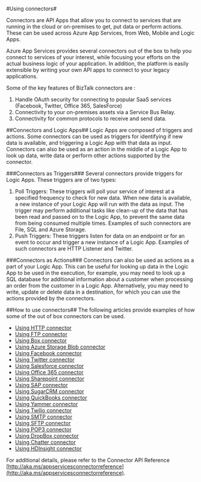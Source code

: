 <properties 
   pageTitle="Using connectors" 
   description="Using connectors" 
   services="app-service\logic" 
   documentationCenter=".net,nodejs,java" 
   authors="prkumar" 
   manager="dwrede" 
   editor=""/>

<tags
   ms.service="app-service-logic"
   ms.devlang="multiple"
   ms.topic="article"
   ms.tgt_pltfrm="na"
   ms.workload="integration" 
   ms.date="03/20/2015"
   ms.author="prkumar"/>


#Using connectors#

Connectors are API Apps that allow you to connect to services that are running in the cloud or on-premises to get, put data or perform actions. These can be used across Azure App Services, from Web, Mobile and Logic Apps.

Azure App Services provides several connectors out of the box to help you connect to services of your interest, while focusing your efforts on the actual business logic of your application. In addition, the platform is easily extensible by writing your own API apps to connect to your legacy applications.

Some of the key features of BizTalk connectors are :

1. Handle OAuth security for connecting to popular SaaS services (Facebook, Twitter, Office 365, SalesForce)
2. Connectivity to your on-premises assets via a Service Bus Relay.
3. Connectivity for common protocols to receive and send data.

##Connectors and Logic Apps##
Logic Apps are composed of triggers and actions. Some connectors can be used as triggers for identifying if new data is available, and triggering a Logic App with that data as input. Connectors can also be used as an action in the middle of a Logic App to look up data, write data or perform other actions supported by the connector.

###Connectors as Triggers###
Several connectors provide triggers for Logic Apps. These triggers are of two types:

1. Poll Triggers: These triggers will poll your service of interest at a specified frequency to check for new data. When new data is available, a new instance of your Logic App will run with the data as input. The trigger may perform additional tasks like clean-up of the data that has been read and passed on to the Logic App, to prevent the same data from being consumed multiple times. Examples of such connectors are File, SQL and Azure Storage.
2. Push Triggers: These triggers listen for data on an endpoint or for an event to occur and trigger a new instance of a Logic App. Examples of such connectors are HTTP Listener and Twitter.

###Connectors as Actions###
Connectors can also be used as actions as a part of your Logic App. This can be useful for looking up data in the Logic App to be used in the execution, for example, you may need to look up a SQL database for additional information about a customer when processing an order from the customer in a Logic App. Alternatively, you may need to write, update or delete data in a destination, for which you can use the actions provided by the connectors.

##How to use connectors##
The following articles provide examples of how some of the out of box connectors can be used.

* [Using HTTP connector]
* [Using FTP connector]
* [Using Box connector]
* [Using Azure Storage Blob connector]
* [Using Facebook connector]
* [Using Twitter connector]
* [Using Salesforce connector]
* [Using Office 365 connector]
* [Using Sharepoint connector]
* [Using SAP connector]
* [Using SugarCRM connector]
* [Using QuickBooks connector]
* [Using Yammer connector]
* [Using Twilio connector]
* [Using SMTP connector]
* [Using SFTP connector]
* [Using POP3 connector]
* [Using DropBox connector]
* [Using Chatter connector]
* [Using HDInsight connector]

For additional details, please refer to the Connector API Reference [http://aka.ms/appservicesconnectorreference](http://aka.ms/appservicesconnectorreference).


<!-- Links -->

[Using Box connector]: app-service-logic-connector-box.md
[Using Facebook connector]: app-service-logic-connector-facebook.md
[Using Salesforce connector]: app-service-logic-connector-salesforce.md
[Using Twitter connector]: app-service-logic-connector-twitter.md
[Using SAP connector]: app-service-logic-connector-sap.md
[Using FTP connector]: app-service-logic-connector-ftp.md
[Using HTTP connector]: app-service-logic-connector-http.md
[Using Azure Storage Blob connector]: app-service-logic-connector-azurestorageblob.md
[Using Office 365 connector]: app-service-logic-connector-office365.md
[Using Sharepoint connector]: app-service-logic-connector-sharepoint.md
[Using SugarCRM connector]: app-service-logic-connector-sugarcrm.md
[Using QuickBooks connector]: app-service-logic-connector-quickbooks.md
[Using Yammer connector]: app-service-logic-connector-yammer.md
[Using Twilio connector]: app-service-logic-connector-twilio.md
[Using SMTP connector]: app-service-logic-connector-smtp.md
[Using SFTP connector]: app-service-logic-connector-sftp.md
[Using POP3 connector]: app-service-logic-connector-pop3.md
[Using DropBox connector]: app-service-logic-connector-dropbox.md
[Using Chatter connector]: app-service-logic-connector-chatter.md
[Using HDInsight connector]: app-service-logic-connector-hdinsight.md


